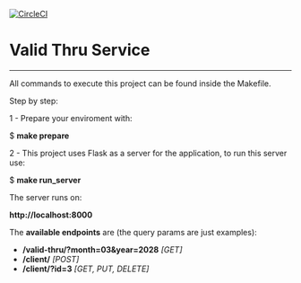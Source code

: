 [![CircleCI](https://circleci.com/gh/barone-dev/valid_thru.svg?style=svg)](https://circleci.com/gh/barone-dev/valid_thru)

# Valid Thru Service

---

All commands to execute this project can be found inside the Makefile.

Step by step:

1 - Prepare your enviroment with:

$ **make prepare**

2 - This project uses Flask as a server for the application, to run this server use:

$ **make run_server**

The server runs on:

**http://localhost:8000**

The **available endpoints** are (the query params are just examples):

* **/valid-thru/?month=03&year=2028** *[GET]*
* **/client/** *[POST]*
* **/client/?id=3** *[GET, PUT, DELETE]*

